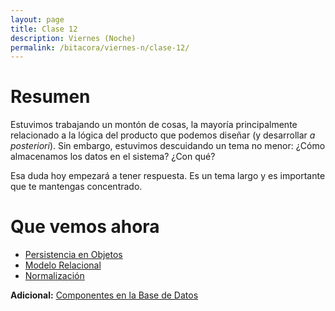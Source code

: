 ```yaml
---
layout: page
title: Clase 12
description: Viernes (Noche)
permalink: /bitacora/viernes-n/clase-12/
---
```


# Resumen

Estuvimos trabajando un montón de cosas, la mayoría principalmente relacionado a la lógica del producto que podemos diseñar (y desarrollar _a posteriori_). Sin embargo, estuvimos descuidando un tema no menor: ¿Cómo almacenamos los datos en el sistema? ¿Con qué?
 
Esa duda hoy empezará a tener respuesta. Es un tema largo y es importante que te mantengas concentrado.

# Que vemos ahora

- [Persistencia en Objetos](https://docs.google.com/document/d/1nCy-Xk00lBUrBFQvTWk9P5xsw8ee6JOVklSUlRN3mUI/edit)
- [Modelo Relacional](https://docs.google.com/document/d/1uF3yoYIFmLxTH5ZJoT9I3cc5TW9b-H3BqZJbLudKBcA/edit#heading=h.aa3gqw2dds4m)
- [Normalización](https://docs.google.com/document/d/1Jil-3oiveXDtY1iKBCof7jE9ooRFJ-f1KjcXgaGk6F0/edit#heading=h.aa3gqw2dds4m)

**Adicional:** [Componentes en la Base de Datos](https://docs.google.com/document/d/1zeagKbYb5w1mGCbTDGT1gRgaQS5keLrnAfFAn8v2dtY/edit)

